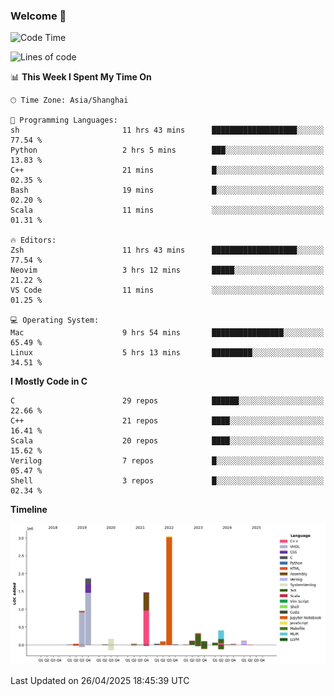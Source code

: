 ### Welcome 👋

<!--START_SECTION:waka-->
![Code Time](http://img.shields.io/badge/Code%20Time-2%2C032%20hrs%2028%20mins-blue)

![Lines of code](https://img.shields.io/badge/From%20Hello%20World%20I%27ve%20Written-8.9%20million%20lines%20of%20code-blue)

📊 **This Week I Spent My Time On** 

```text
🕑︎ Time Zone: Asia/Shanghai

💬 Programming Languages: 
sh                       11 hrs 43 mins      ███████████████████░░░░░░   77.54 % 
Python                   2 hrs 5 mins        ███░░░░░░░░░░░░░░░░░░░░░░   13.83 % 
C++                      21 mins             █░░░░░░░░░░░░░░░░░░░░░░░░   02.35 % 
Bash                     19 mins             █░░░░░░░░░░░░░░░░░░░░░░░░   02.20 % 
Scala                    11 mins             ░░░░░░░░░░░░░░░░░░░░░░░░░   01.31 % 

🔥 Editors: 
Zsh                      11 hrs 43 mins      ███████████████████░░░░░░   77.54 % 
Neovim                   3 hrs 12 mins       █████░░░░░░░░░░░░░░░░░░░░   21.22 % 
VS Code                  11 mins             ░░░░░░░░░░░░░░░░░░░░░░░░░   01.25 % 

💻 Operating System: 
Mac                      9 hrs 54 mins       ████████████████░░░░░░░░░   65.49 % 
Linux                    5 hrs 13 mins       █████████░░░░░░░░░░░░░░░░   34.51 % 
```

**I Mostly Code in C** 

```text
C                        29 repos            ██████░░░░░░░░░░░░░░░░░░░   22.66 % 
C++                      21 repos            ████░░░░░░░░░░░░░░░░░░░░░   16.41 % 
Scala                    20 repos            ████░░░░░░░░░░░░░░░░░░░░░   15.62 % 
Verilog                  7 repos             █░░░░░░░░░░░░░░░░░░░░░░░░   05.47 % 
Shell                    3 repos             █░░░░░░░░░░░░░░░░░░░░░░░░   02.34 % 
```



**Timeline**

![Lines of Code chart](https://raw.githubusercontent.com/Bohan-hu/Bohan-hu/master/assets/bar_graph.png)


 Last Updated on 26/04/2025 18:45:39 UTC
<!--END_SECTION:waka-->




